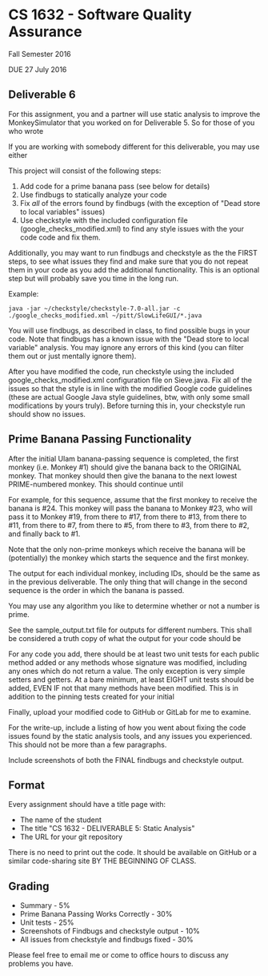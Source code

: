 # CS 1632 - Software Quality Assurance
Fall Semester 2016

DUE 27 July 2016

## Deliverable 6

For this assignment, you and a partner will use static analysis to improve the MonkeySimulator that you worked on for Deliverable 5.  So for those of you who wrote 

If you are working with somebody different for this deliverable, you may use either 

This project will consist of the following steps:

1. Add code for a prime banana pass (see below for details)
1. Use findbugs to statically analyze your code
2. Fix *all* of the errors found by findbugs (with the exception of "Dead store to local variables" issues)
3. Use checkstyle with the included configuration file (google_checks_modified.xml) to find any style issues with the your code code and fix them.

Additionally, you may want to run findbugs and checkstyle as the the FIRST steps, to see what issues they find and make sure that you do not repeat them in your code as you add the additional functionality.  This is an optional step but will probably save you time in the long run.

Example:
```
java -jar ~/checkstyle/checkstyle-7.0-all.jar -c ./google_checks_modified.xml ~/pitt/SlowLifeGUI/*.java
```

You will use findbugs, as described in class, to find possible bugs in your code.  Note that findbugs has a known issue with the "Dead store to local variable" analysis.  You may ignore any errors of this kind (you can filter them out or just mentally ignore them).

After you have modified the code, run checkstyle using the included google_checks_modified.xml configuration file on Sieve.java.  Fix all of the issues so that the style is in line with the modified Google code guidelines (these are actual Google Java style guidelines, btw, with only some small modifications by yours truly).  Before turning this in, your checkstyle run should show no issues.

## Prime Banana Passing Functionality

After the initial Ulam banana-passing sequence is completed, the first monkey (i.e. Monkey #1) should give the banana back to the ORIGINAL monkey. That monkey should then give the banana to the next lowest PRIME-numbered monkey.  This should continue until

For example, for this sequence, assume that the first monkey to receive the banana is #24.  This monkey will pass the banana to Monkey #23, who will pass it to Monkey #19, from there to #17, from there to #13, from there to #11, from there to #7, from there to #5, from there to #3, from there to #2, and finally back to #1.

Note that the only non-prime monkeys which receive the banana will be (potentially) the monkey which starts the sequence and the first monkey.

The output for each individual monkey, including IDs, should be the same as in the previous deliverable.  The only thing that will change in the second sequence is the order in which the banana is passed.

You may use any algorithm you like to determine whether or not a number is prime.

See the sample_output.txt file for outputs for different numbers.  This shall be considered a truth copy of what the output for your code should be

For any code you add, there should be at least two unit tests for each public method added or any methods whose signature was modified, including any ones which do not return a value.  The only exception is very simple setters and getters.  At a bare minimum, at least EIGHT unit tests should be added, EVEN IF not that many methods have been modified.  This is in addition to the pinning tests created for your initial 

Finally, upload your modified code to GitHub or GitLab for me to examine.

For the write-up, include a listing of how you went about fixing the code issues found by the static analysis tools, and any issues you experienced.  This should not be more than a few paragraphs.

Include screenshots of both the FINAL findbugs and checkstyle output.

## Format
Every assignment should have a title page with:
* The name of the student
* The title "CS 1632 - DELIVERABLE 5: Static Analysis"
* The URL for your git repository

There is no need to print out the code.  It should be available on GitHub or a similar code-sharing site BY THE BEGINNING OF CLASS.

## Grading
* Summary - 5%
* Prime Banana Passing Works Correctly - 30%
* Unit tests - 25%
* Screenshots of Findbugs and checkstyle output - 10%
* All issues from checkstyle and findbugs fixed - 30%

Please feel free to email me or come to office hours to discuss any problems you have. 
 
